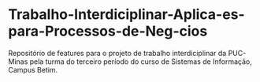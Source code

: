 # Trabalho-Interdiciplinar-Aplica-es-para-Processos-de-Neg-cios
Repositório de features para o projeto de trabalho interdiciplinar da PUC-Minas pela turma do terceiro período do curso de Sistemas de Informação, Campus Betim.
